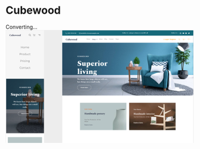 # Cubewood
Converting...
<a href="https://www.figma.com/file/6gxuLFzQ0iJyeHnGKcXFxp/Cubewood---Furniture-Template?type=design&node-id=69-5241&t=HW9F9kLXrx86I6F5-0"><img src="imgs/cover.bmp"></a><br>
